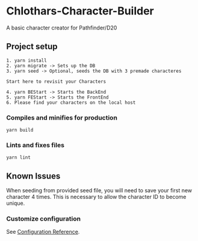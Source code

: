 # Chlothars-Character-Builder

A basic character creator for Pathfinder/D20

## Project setup

```
1. yarn install
2. yarn migrate -> Sets up the DB
3. yarn seed -> Optional, seeds the DB with 3 premade characteres

Start here to revisit your Characters

4. yarn BEStart -> Starts the BackEnd
5. yarn FEStart -> Starts the FrontEnd
6. Please find your characters on the local host

```
### Compiles and minifies for production

```
yarn build
```

### Lints and fixes files

```
yarn lint
```

## Known Issues
When seeding from provided seed file, you will need to save your first new character 4 times. This is necessary to allow the character ID to become unique.

### Customize configuration

See [Configuration Reference](https://cli.vuejs.org/config/).
